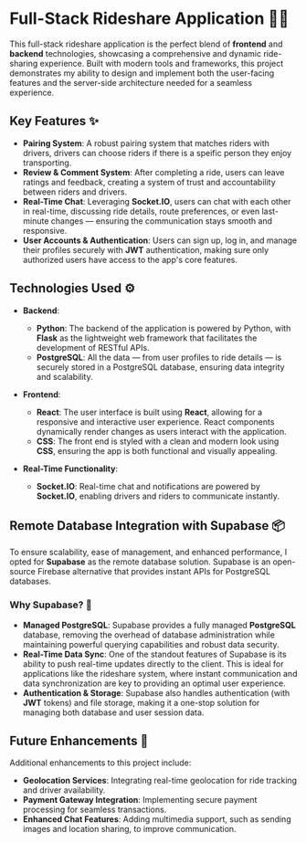 # Full-Stack Rideshare Application 🚗💨

This full-stack rideshare application is the perfect blend of **frontend** and **backend** technologies, showcasing a comprehensive and dynamic ride-sharing experience. Built with modern tools and frameworks, this project demonstrates my ability to design and implement both the user-facing features and the server-side architecture needed for a seamless experience.

## Key Features ✨

- **Pairing System**: A robust pairing system that matches riders with drivers, drivers can choose riders if there is a speific person they enjoy transporting.
- **Review & Comment System**: After completing a ride, users can leave ratings and feedback, creating a system of trust and accountability between riders and drivers.
- **Real-Time Chat**: Leveraging **Socket.IO**, users can chat with each other in real-time, discussing ride details, route preferences, or even last-minute changes — ensuring the communication stays smooth and responsive.
- **User Accounts & Authentication**: Users can sign up, log in, and manage their profiles securely with **JWT** authentication, making sure only authorized users have access to the app's core features.

## Technologies Used ⚙️

- **Backend**: 
  - **Python**: The backend of the application is powered by Python, with **Flask** as the lightweight web framework that facilitates the development of RESTful APIs.
  - **PostgreSQL**: All the data — from user profiles to ride details — is securely stored in a PostgreSQL database, ensuring data integrity and scalability.

- **Frontend**:
  - **React**: The user interface is built using **React**, allowing for a responsive and interactive user experience. React components dynamically render changes as users interact with the application.
  - **CSS**: The front end is styled with a clean and modern look using **CSS**, ensuring the app is both functional and visually appealing.

- **Real-Time Functionality**:
  - **Socket.IO**: Real-time chat and notifications are powered by **Socket.IO**, enabling drivers and riders to communicate instantly.
 
## Remote Database Integration with Supabase 📦

To ensure scalability, ease of management, and enhanced performance, I opted for **Supabase** as the remote database solution. Supabase is an open-source Firebase alternative that provides instant APIs for PostgreSQL databases.

### Why Supabase? 🤔
- **Managed PostgreSQL**: Supabase provides a fully managed **PostgreSQL** database, removing the overhead of database administration while maintaining powerful querying capabilities and robust data security.
- **Real-Time Data Sync**: One of the standout features of Supabase is its ability to push real-time updates directly to the client. This is ideal for applications like the rideshare system, where instant communication and data synchronization are key to providing an optimal user experience.
- **Authentication & Storage**: Supabase also handles authentication (with **JWT** tokens) and file storage, making it a one-stop solution for managing both database and user session data.

## Future Enhancements 🚀

Additional enhancements to this project include:
- **Geolocation Services**: Integrating real-time geolocation for ride tracking and driver availability.
- **Payment Gateway Integration**: Implementing secure payment processing for seamless transactions.
- **Enhanced Chat Features**: Adding multimedia support, such as sending images and location sharing, to improve communication.
